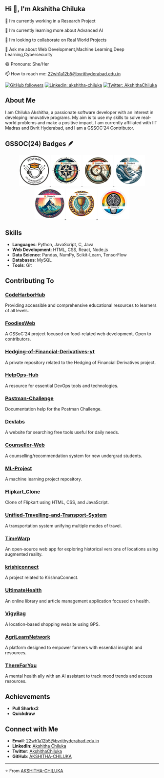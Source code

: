 ## Hi 👋, I'm Akshitha Chiluka
<!--
**AKSHITHA-CHILUKA/AKSHITHA-CHILUKA** is a ✨ _special_ ✨ repository because its `README.md` (this file) appears on your GitHub profile.

Here are some ideas to get you started:

- 🔭 I’m currently working on ...
- 🌱 I’m currently learning ...
- 👯 I’m looking to collaborate on ...
- 🤔 I’m looking for help with ...
- 💬 Ask me about ...
- 📫 How to reach me: ...
- 😄 Pronouns: She/Her
- ⚡ Fun fact: 
-->


<!--
**AKSHITHA-CHILUKA/AKSHITHA-CHILUKA** is a ✨ _special_ ✨ repository because its `README.md` (this file) appears on your GitHub profile.

Here are some ideas to get you started:

- 🔭 I’m currently working on ...
- 🌱 I’m currently learning ...
- 👯 I’m looking to collaborate on ...
- 🤔 I’m looking for help with ...
- 💬 Ask me about ...
- 📫 How to reach me: ...
- 😄 Pronouns: ...
- ⚡ Fun fact: ...
-->



🔭 I’m currently working in a Research Project

🌱 I’m currently learning more about Advanced AI

👯 I’m looking to collaborate on Real World Projects

💬 Ask me about Web Development,Machine Learning,Deep Learning,Cybersecurity

😄 Pronouns: She/Her 

📫 How to reach me: 22wh1a12b5@bvrithyderabad.edu.in



[![GitHub followers](https://img.shields.io/github/followers/AKSHITHA-CHILUKA?label=Follow&style=social)](https://github.com/AKSHITHA-CHILUKA)
[![Linkedin: akshitha-chiluka](https://img.shields.io/badge/-Akshitha-blue?style=flat-square&logo=Linkedin&logoColor=white&link=https://www.linkedin.com/in/akshitha-chiluka-b19245259/)](https://www.linkedin.com/in/akshitha-chiluka-b19245259/)
[![Twitter: AkshithaChiluka](https://img.shields.io/twitter/follow/AkshithaChiluka?style=social)](https://x.com/AkshithaChiluka?t=5ztRGbV2DDB6Wf5tlCyHrw&s=09)

## About Me

I am Chiluka Akshitha, a passionate software developer with an interest in developing innovative programs. My aim is to use my skills to solve real-world problems and make a positive impact. I am currently affiliated with IIT Madras and Bvrit Hyderabad, and I am a GSSOC'24 Contributor.

## GSSOC(24) Badges 🪶
<div style='display:flex; align-items:center; gap: 10px;' align='center'><a href="https://gssoc.girlscript.tech/leaderboard">
<img src="https://raw.githubusercontent.com/girlscript/gssoc-website-new/main/public/badges/postman.png" width="100px" height="100px" />
  <img src="https://github.com/girlscript/gssoc-website-new/blob/main/public/badges/1.png" width="100px" height="100px" />
  <img src="https://github.com/girlscript/gssoc-website-new/blob/main/public/badges/2.png" width="100px" height="100px" />
  <img src="https://github.com/girlscript/gssoc-website-new/blob/main/public/badges/3.png" width="100px" height="100px" />
  <img src="https://github.com/girlscript/gssoc-website-new/blob/main/public/badges/4.png" width="100px" height="100px" />
  <img src="https://github.com/girlscript/gssoc-website-new/blob/main/public/badges/5.png" width="100px" height="100px" />
  <img src="https://github.com/girlscript/gssoc-website-new/blob/main/public/badges/6.png" width="105px" height="105px" /></a>
</div>

## Skills

- **Languages**: Python, JavaScript, C, Java
- **Web Development**: HTML, CSS, React, Node.js
- **Data Science**: Pandas, NumPy, Scikit-Learn, TensorFlow
- **Databases**: MySQL
- **Tools**: Git



## Contributing To

### [CodeHarborHub](https://github.com/CodeHarborHub/codeharborhub.github.io)
Providing accessible and comprehensive educational resources to learners of all levels.

### [FoodiesWeb](https://github.com/VanshKing30/FoodiesWeb)
A GSSoC'24 project focused on food-related web development. Open to contributors.

### [Hedging-of-Financial-Derivatives-yt](https://github.com/Akshat111111/Hedging-of-Financial-Derivatives-yt)
A private repository related to the Hedging of Financial Derivatives project.

### [HelpOps-Hub](https://github.com/mdazfar2/HelpOps-Hub)
A resource for essential DevOps tools and technologies.

### [Postman-Challenge](https://github.com/GSSoC24/Postman-Challenge)
Documentation help for the Postman Challenge.

### [Devlabs](https://github.com/HimanshuNarware/Devlabs)
A website for searching free tools useful for daily needs.

### [Counsellor-Web](https://github.com/Counselllor/Counsellor-Web)
A counselling/recommendation system for new undergrad students.

### [ML-Project](https://github.com/AKSHITHA-CHILUKA/ML-Project)
A machine learning project repository.

### [Flipkart_Clone](https://github.com/arghadipmanna101/Flipkart_Clone)
Clone of Flipkart using HTML, CSS, and JavaScript.

### [Unified-Travelling-and-Transport-System](https://github.com/HartzFrequency/Unified-Travelling-and-Transport-System)
A transportation system unifying multiple modes of travel.

### [TimeWarp](https://github.com/Akshatchaube01/TimeWarp)
An open-source web app for exploring historical versions of locations using augmented reality.

### [krishiconnect](https://github.com/Anushkabh/krishiconnect)
A project related to KrishnaConnect.


### [UltimateHealth](https://github.com/SB2318/UltimateHealth)
An online library and article management application focused on health.

### [VigyBag](https://github.com/codervivek5/VigyBag)
A location-based shopping website using GPS.

### [AgriLearnNetwork](https://github.com/Suchitra-Sahoo/AgriLearnNetwork)
A platform designed to empower farmers with essential insights and resources.

### [ThereForYou](https://github.com/TAHIR0110/ThereForYou)
A mental health ally with an AI assistant to track mood trends and access resources.


## Achievements

- **Pull Sharkx2**
- **Quickdraw**

## Connect with Me


- **Email**: [22wh1a12b5@bvrithyderabad.edu.in](mailto:22wh1a12b5@bvrithyderabad.edu.in)
- **LinkedIn**: [Akshitha Chiluka](https://www.linkedin.com/in/akshitha-chiluka-b19245259/)
- **Twitter**: [AkshithaChiluka](https://x.com/AkshithaChiluka?t=5ztRGbV2DDB6Wf5tlCyHrw&s=09)
- **GitHub**: [AKSHITHA-CHILUKA](https://github.com/AKSHITHA-CHILUKA)

---

⭐️ From [AKSHITHA-CHILUKA](https://github.com/AKSHITHA-CHILUKA)
